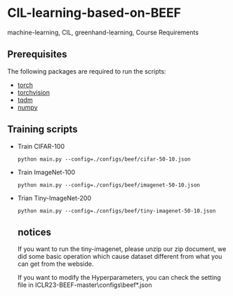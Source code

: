 # CIL-learning-based-on-BEEF
machine-learning, CIL, greenhand-learning, Course Requirements

## Prerequisites

The following packages are required to run the scripts:

- [torch](https://github.com/pytorch/pytorch)
- [torchvision](https://github.com/pytorch/vision)
- [tqdm](https://github.com/tqdm/tqdm)
- [numpy](https://github.com/numpy/numpy)

## Training scripts

- Train CIFAR-100

  ```
  python main.py --config=./configs/beef/cifar-50-10.json
  ```
- Train ImageNet-100

  ```
  python main.py --config=./configs/beef/imagenet-50-10.json
  ```
- Trian Tiny-ImageNet-200
  ```
  python main.py --config=./configs/beef/tiny-imagenet-50-10.json
  ```

  ## notices
  If you want to run the tiny-imagenet, please unzip our zip document, we did some basic operation which cause dataset different from what you can get from the webside.
  
  If you want to modify the Hyperparameters, you can check the  setting file in ICLR23-BEEF-master\configs\beef\*.json
